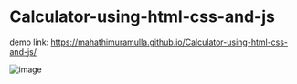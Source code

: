 # Calculator-using-html-css-and-js
demo link: https://mahathimuramulla.github.io/Calculator-using-html-css-and-js/

![image](https://user-images.githubusercontent.com/127588568/229294761-702d4804-c800-4fa3-9e54-329777f809c4.png)
